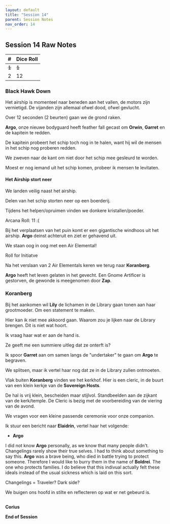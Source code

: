 ```yaml
---
layout: default
title: "Session 14"
parent: Session Notes
nav_order: 14
---
```


## Session 14 Raw Notes

| #              | Dice Roll |
| :-: | :- |
| ~~1~~       | ~~1~~       |
| 2      | 12       |

### Black Hawk Down

Het airship is momenteel naar beneden aan het vallen, de motors zijn vernietigd.
De vijanden zijn allemaal ofwel dood, ofwel gevlucht.

Over 12 seconden (2 beurten) gaan we de grond raken.

**Argo**, onze nieuwe bodyguard heeft feather fall gecast om **Orwin**, **Garret** en de kapitein te redden.

De kapitein probeert het schip toch nog in te halen, want hij wil de mensen in het schip nog proberen redden.

We zweven naar de kant om niet door het schip mee gesleurd te worden.

Moest er nog iemand uit het schip komen, probeer ik mensen te levitaten.

#### Het Airship stort neer

We landen veilig naast het airship.

Delen van het schip storten neer op een boerderij.

Tijdens het helpen/opruimen vinden we donkere kristallen/poeder.

<div class="text-red-000">
  Arcana Roll: 11 :(
</div>

Bij het verplaatsen van het puin komt er een gigantische windhoos uit het airship.
**Argo** deinst achteruit en ziet er gehavend uit.

We staan oog in oog met een Air Elemental!

<div class="text-red-000">
 Roll for Initiatve
</div>

Na het verslaan van 2 Air Elementals keren we terug naar **Koranberg**.

**Argo** heeft het leven gelaten in het gevecht.
Een Gnome Artificer is gestorven, de gewonde is meegenomen door **Zap**.

### Koranberg

Bij het aankomen wil **Lily** de lichamen in de Library gaan tonen aan haar grootmoeder.
Om een statement te maken.

Hier kan ik niet mee akkoord gaan. Waarom zou je lijken naar de Library brengen.
Dit is niet wat hoort.

Ik vraag haar wat er aan de hand is.

Ze geeft me een summiere uitleg dat ze onterft is?

Ik spoor **Garret** aan om samen langs de "undertaker" te gaan om **Argo** te begraven.

We splitsen, maar ik vertel haar nog dat ze in de Library zullen ontmoeten.

Vlak buiten **Koranberg** vinden we het kerkhof.
Hier is een cleric, in de buurt van een klein kerkje van de **Sovereign Hosts**.

De hal is vrij klein, bescheiden maar stijlvol. Standbeelden aan de zijkant van de kerk/temple.
De Cleric is bezig met de voorbereiding van de viering van de avond.

We vragen voor een kleine passende ceremonie voor onze companion.

Ik stuur een bericht naar **Elaidrin**, vertel haar het volgende:
- **Argo**

I did not know **Argo** personally, as we know that many people didn't.
Changelings rarely show their true selves.
I had to think about something to say this.
**Argo** was a brave being, who died in battle trying to protect someone.
Therefore I would like to burry them in the name of **Boldrei**.
The one who protects families.
I do believe that this indivual actually felt these ideals instead of the usual sickness which is laid on this sort.

Changelings = Traveler?
Dark side?

We buigen ons hoofd in stilte en reflecteren op wat er net gebeurd is.

##

**Corius**


**End of Session**
